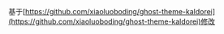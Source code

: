 基于[https://github.com/xiaoluoboding/ghost-theme-kaldorei](https://github.com/xiaoluoboding/ghost-theme-kaldorei)修改